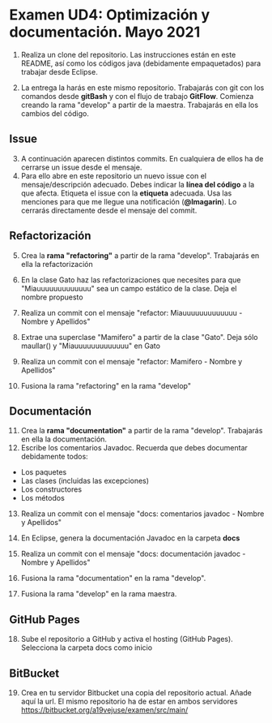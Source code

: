 # Examen UD4: Optimización y documentación. Mayo 2021
1.  Realiza un clone del repositorio. Las instrucciones están en este README, así como los códigos java (debidamente empaquetados) para trabajar desde Eclipse.  
   
2.  La entrega la harás en este mismo repositorio. Trabajarás con git con los comandos desde **gitBash** y con el flujo de trabajo **GitFlow**. Comienza creando la rama "develop" a partir de la maestra. Trabajarás en ella los cambios del código.


## Issue
3. A continuación aparecen distintos commits. En cualquiera de ellos ha de cerrarse un issue desde el mensaje. 
4. Para ello abre en este repositorio un nuevo issue con el mensaje/descripción adecuado. Debes indicar la **línea del código** a la que afecta. Etiqueta el issue con la **etiqueta** adecuada. Usa las menciones para que me llegue una notificación (**@lmagarin**). Lo cerrarás directamente desde el mensaje del commit.

## Refactorización
5. Crea la **rama "refactoring"** a partir de la rama "develop". Trabajarás en ella la refactorización
6. En la clase Gato haz las refactorizaciones que necesites para que "Miauuuuuuuuuuuuu" sea un campo estático de la clase. Deja el nombre propuesto

7. Realiza un commit con el mensaje "refactor: Miauuuuuuuuuuuuu - Nombre y Apellidos" 

8. Extrae una superclase "Mamifero" a partir de la clase "Gato". Deja sólo maullar() y "Miauuuuuuuuuuuuu" en Gato

9. Realiza un commit con el mensaje "refactor: Mamifero - Nombre y Apellidos"
10. Fusiona la rama "refactoring" en la rama "develop" 

## Documentación
11. Crea la **rama "documentation"** a partir de la rama "develop". Trabajarás en ella la documentación.
12. Escribe los comentarios Javadoc. Recuerda que debes documentar debidamente todos:

- Los paquetes 
- Las clases (incluidas las excepciones)
- Los constructores
- Los métodos
 
13. Realiza un commit con el mensaje "docs: comentarios javadoc - Nombre y Apellidos" 

12. En Eclipse, genera la documentación Javadoc en la carpeta **docs**

12. Realiza un commit con el mensaje "docs: documentación javadoc - Nombre y Apellidos" 

12. Fusiona la rama "documentation" en la rama "develop". 

12. Fusiona la rama "develop" en la rama maestra. 

## GitHub Pages

18. Sube el repositorio a GitHub y activa el hosting (GitHub Pages). Selecciona la carpeta docs como inicio

## BitBucket

19. Crea en tu servidor Bitbucket una copia del repositorio actual. Añade aquí la url. El mismo repositorio ha de estar en ambos servidores 
https://bitbucket.org/a19vejuse/examen/src/main/